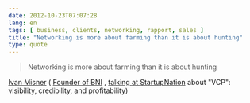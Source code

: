 ```yaml
---
date: 2012-10-23T07:07:28
lang: en
tags: [ business, clients, networking, rapport, sales ]
title: "Networking is more about farming than it is about hunting"
type: quote
---
```


> Networking is more about farming than it is about hunting

[Ivan Misner](http://ivanmisner.com/) ( [Founder of
BNI](http://www.bni.com/Default.aspx?tabid=626) , [talking at
StartupNation](http://www.startupnation.com/podcasts/episodes/8996/business-networking.htm)
about "VCP": visibility, credibility, and profitability)

